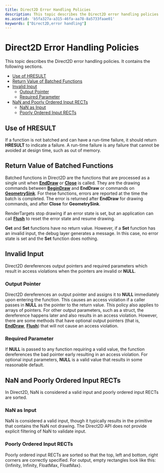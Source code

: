 ```yaml
---
title: Direct2D Error Handling Policies
description: This topic describes the Direct2D error handling policies. It contains the following sections.
ms.assetid: 'b5fa327a-a315-46fa-aa78-8a5733faae01'
keywords: ["Direct2D,error handling"]
---
```


# Direct2D Error Handling Policies

This topic describes the Direct2D error handling policies. It contains the following sections.

-   [Use of HRESULT](#use-of-hresult)
-   [Return Value of Batched Functions](#return-value-of-batched-functions)
-   [Invalid Input](#invalid-input)
    -   [Output Pointer](#output-pointer)
    -   [Required Parameter](#required-parameter)
-   [NaN and Poorly Ordered Input RECTs](#nan-and-poorly-ordered-input-rects)
    -   [NaN as Input](#nan-as-input)
    -   [Poorly Ordered Input RECTs](#poorly-ordered-input-rects)

## Use of HRESULT

If a function is not batched and can have a run-time failure, it should return **HRESULT** to indicate a failure. A run-time failure is any failure that cannot be avoided at design time, such as out of memory.

## Return Value of Batched Functions

Batched functions in Direct2D are the functions that are processed as a single unit when [**EndDraw**](id2d1rendertarget-enddraw.md) or [**Close**](id2d1simplifiedgeometrysink-close.md) is called. They are the drawing commands between [**BeginDraw**](id2d1rendertarget-begindraw.md) and **EndDraw** or commands on [**GeometrySink**](id2d1geometrysink.md). For these functions, errors are reported at the time the batch is completed. The error is returned after **EndDraw** for drawing commands, and after **Close** for **GeometrySink**.

RenderTargets stop drawing if an error state is set, but an application can call [**Flush**](id2d1rendertarget-flush.md) to reset the error state and resume drawing.

**Get** and **Set** functions have no return value. However, if a **Set** function has an invalid input, the debug layer generates a message. In this case, no error state is set and the **Set** function does nothing.

## Invalid Input

Direct2D dereferences output pointers and required parameters which result in access violations when the pointers are invalid or **NULL**.

### Output Pointer

Direct2D dereferences an output pointer and assigns it to **NULL** immediately upon entering the function. This causes an access violation if a caller passes in **NULL** as the pointer to the return value. This policy also applies to arrays of pointers. For other output parameters, such as a struct, the dereference happens later and also results in an access violation. However, there are some methods that have optional output pointers (that is, [**EndDraw**](id2d1rendertarget-enddraw.md), [**Flush**](id2d1rendertarget-flush.md)) that will not cause an access violation.

### Required Parameter

If **NULL** is passed to any function requiring a valid value, the function dereferences the bad pointer early resulting in an access violation. For optional input parameters, **NULL** is a valid value that results in some reasonable default.

## NaN and Poorly Ordered Input RECTs

In Direct2D, NaN is considered a valid input and poorly ordered input RECTs are sorted.

### NaN as Input

NaN is considered a valid input, though it typically results in the primitive that contains the NaN not drawing. The Direct2D API does not provide explicit filtering of NaN to validate input.

### Poorly Ordered Input RECTs

Poorly ordered input RECTs are sorted so that the top, left and bottom, right corners are correctly specified. For output, empty rectangles look like this: {Infinity, Infinity, FloatMax, FloatMax}.

 

 




